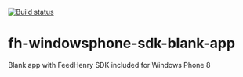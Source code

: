 [![Build status](https://ci.appveyor.com/api/projects/status/kqagup0dmw3dxdbw?svg=true)](https://ci.appveyor.com/project/edewit/fh-windowsphone-sdk-blank-app)

fh-windowsphone-sdk-blank-app
=============================

Blank app with FeedHenry SDK included for Windows Phone 8 
